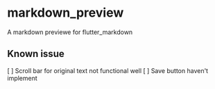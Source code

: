 # markdown_preview

A markdown previewe for flutter_markdown 

## Known issue
[ ] Scroll bar for original text not functional well
[ ] Save button haven't implement
